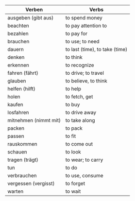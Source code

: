 
| Verben                   | Verbs                  |
|--------------------------|------------------------|
| ausgeben (gibt aus)     | to spend money         |
| beachten                 | to pay attention to    |
| bezahlen                 | to pay for             |
| brauchen                 | to use; to need        |
| dauern                   | to last (time), to take (time) |
| denken                   | to think               |
| erkennen                 | to recognize           |
| fahren (fährt)           | to drive; to travel    |
| glauben                  | to believe, to think   |
| helfen (hilft)           | to help                |
| holen                    | to fetch, get          |
| kaufen                   | to buy                 |
| losfahren                | to drive away          |
| mitnehmen (nimmt mit)    | to take along          |
| packen                   | to pack                |
| passen                   | to fit                 |
| rauskommen               | to come out            |
| schauen                  | to look                |
| tragen (trägt)           | to wear; to carry      |
| tun                      | to do                  |
| verbrauchen              | to use, consume        |
| vergessen (vergisst)     | to forget              |
| warten                   | to wait                |
